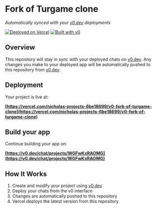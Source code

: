 # Fork of Turgame clone

*Automatically synced with your [v0.dev](https://v0.dev) deployments*

[![Deployed on Vercel](https://img.shields.io/badge/Deployed%20on-Vercel-black?style=for-the-badge&logo=vercel)](https://vercel.com/nicholas-projects-6be18699/v0-fork-of-turgame-clone)
[![Built with v0](https://img.shields.io/badge/Built%20with-v0.dev-black?style=for-the-badge)](https://v0.dev/chat/projects/WGFwKxRAOMG)

## Overview

This repository will stay in sync with your deployed chats on [v0.dev](https://v0.dev).
Any changes you make to your deployed app will be automatically pushed to this repository from [v0.dev](https://v0.dev).

## Deployment

Your project is live at:

**[https://vercel.com/nicholas-projects-6be18699/v0-fork-of-turgame-clone](https://vercel.com/nicholas-projects-6be18699/v0-fork-of-turgame-clone)**

## Build your app

Continue building your app on:

**[https://v0.dev/chat/projects/WGFwKxRAOMG](https://v0.dev/chat/projects/WGFwKxRAOMG)**

## How It Works

1. Create and modify your project using [v0.dev](https://v0.dev)
2. Deploy your chats from the v0 interface
3. Changes are automatically pushed to this repository
4. Vercel deploys the latest version from this repository